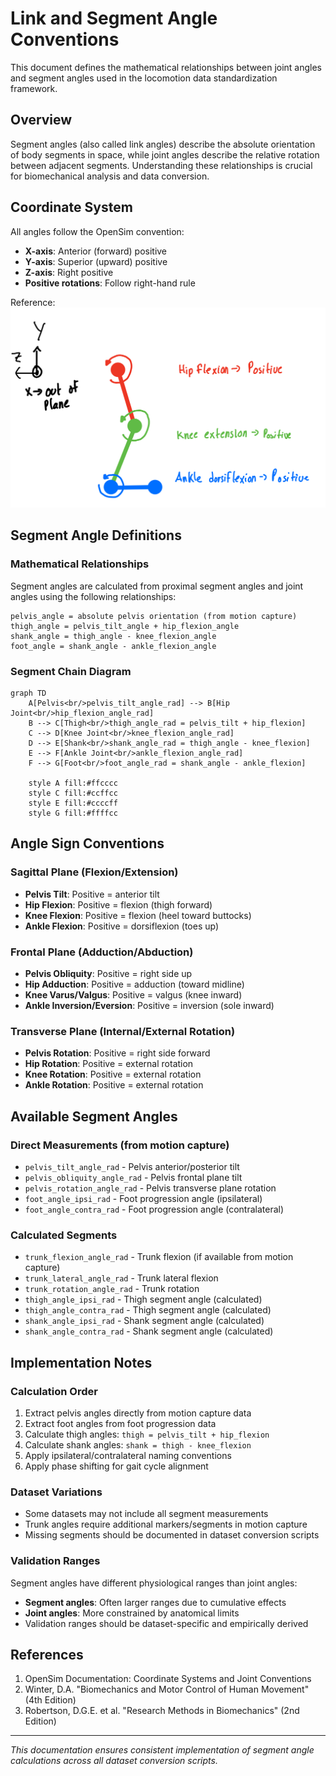 # Link and Segment Angle Conventions

This document defines the mathematical relationships between joint angles and segment angles used in the locomotion data standardization framework.

## Overview

Segment angles (also called link angles) describe the absolute orientation of body segments in space, while joint angles describe the relative rotation between adjacent segments. Understanding these relationships is crucial for biomechanical analysis and data conversion.

## Coordinate System

All angles follow the OpenSim convention:
- **X-axis**: Anterior (forward) positive
- **Y-axis**: Superior (upward) positive  
- **Z-axis**: Right positive
- **Positive rotations**: Follow right-hand rule

Reference: ![Joint Angle References](../../assets/joint_angle_references.png)

## Segment Angle Definitions

### Mathematical Relationships

Segment angles are calculated from proximal segment angles and joint angles using the following relationships:

```
pelvis_angle = absolute pelvis orientation (from motion capture)
thigh_angle = pelvis_tilt_angle + hip_flexion_angle
shank_angle = thigh_angle - knee_flexion_angle  
foot_angle = shank_angle - ankle_flexion_angle
```

### Segment Chain Diagram

```mermaid
graph TD
    A[Pelvis<br/>pelvis_tilt_angle_rad] --> B[Hip Joint<br/>hip_flexion_angle_rad]
    B --> C[Thigh<br/>thigh_angle_rad = pelvis_tilt + hip_flexion]
    C --> D[Knee Joint<br/>knee_flexion_angle_rad]
    D --> E[Shank<br/>shank_angle_rad = thigh_angle - knee_flexion]
    E --> F[Ankle Joint<br/>ankle_flexion_angle_rad]
    F --> G[Foot<br/>foot_angle_rad = shank_angle - ankle_flexion]
    
    style A fill:#ffcccc
    style C fill:#ccffcc
    style E fill:#ccccff
    style G fill:#ffffcc
```

## Angle Sign Conventions

### Sagittal Plane (Flexion/Extension)
- **Pelvis Tilt**: Positive = anterior tilt
- **Hip Flexion**: Positive = flexion (thigh forward)
- **Knee Flexion**: Positive = flexion (heel toward buttocks)
- **Ankle Flexion**: Positive = dorsiflexion (toes up)

### Frontal Plane (Adduction/Abduction)
- **Pelvis Obliquity**: Positive = right side up
- **Hip Adduction**: Positive = adduction (toward midline)
- **Knee Varus/Valgus**: Positive = valgus (knee inward)
- **Ankle Inversion/Eversion**: Positive = inversion (sole inward)

### Transverse Plane (Internal/External Rotation)
- **Pelvis Rotation**: Positive = right side forward
- **Hip Rotation**: Positive = external rotation
- **Knee Rotation**: Positive = external rotation
- **Ankle Rotation**: Positive = external rotation

## Available Segment Angles

### Direct Measurements (from motion capture)
- `pelvis_tilt_angle_rad` - Pelvis anterior/posterior tilt
- `pelvis_obliquity_angle_rad` - Pelvis frontal plane tilt
- `pelvis_rotation_angle_rad` - Pelvis transverse plane rotation
- `foot_angle_ipsi_rad` - Foot progression angle (ipsilateral)
- `foot_angle_contra_rad` - Foot progression angle (contralateral)

### Calculated Segments
- `trunk_flexion_angle_rad` - Trunk flexion (if available from motion capture)
- `trunk_lateral_angle_rad` - Trunk lateral flexion
- `trunk_rotation_angle_rad` - Trunk rotation
- `thigh_angle_ipsi_rad` - Thigh segment angle (calculated)
- `thigh_angle_contra_rad` - Thigh segment angle (calculated)
- `shank_angle_ipsi_rad` - Shank segment angle (calculated)
- `shank_angle_contra_rad` - Shank segment angle (calculated)

## Implementation Notes

### Calculation Order
1. Extract pelvis angles directly from motion capture data
2. Extract foot angles from foot progression data
3. Calculate thigh angles: `thigh = pelvis_tilt + hip_flexion`
4. Calculate shank angles: `shank = thigh - knee_flexion`
5. Apply ipsilateral/contralateral naming conventions
6. Apply phase shifting for gait cycle alignment

### Dataset Variations
- Some datasets may not include all segment measurements
- Trunk angles require additional markers/segments in motion capture
- Missing segments should be documented in dataset conversion scripts

### Validation Ranges
Segment angles have different physiological ranges than joint angles:
- **Segment angles**: Often larger ranges due to cumulative effects
- **Joint angles**: More constrained by anatomical limits
- Validation ranges should be dataset-specific and empirically derived

## References

1. OpenSim Documentation: Coordinate Systems and Joint Conventions
2. Winter, D.A. "Biomechanics and Motor Control of Human Movement" (4th Edition)
3. Robertson, D.G.E. et al. "Research Methods in Biomechanics" (2nd Edition)

---

*This documentation ensures consistent implementation of segment angle calculations across all dataset conversion scripts.*